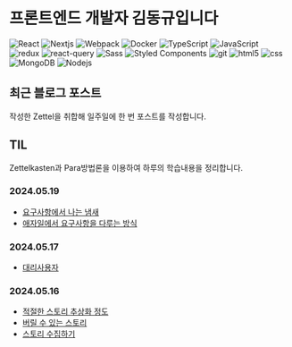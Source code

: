 
# 프론트엔드 개발자 김동규입니다

<p>
  <img alt="React" src="https://img.shields.io/badge/-React-45b8d8?style=flat-square&logo=react&logoColor=white" />
  <img alt="Nextjs" src="https://img.shields.io/badge/-Next.js-000000?style=flat-square&logo=Next.js&logoColor=white" />
  <img alt="Webpack" src="https://img.shields.io/badge/-Webpack-8DD6F9?style=flat-square&logo=webpack&logoColor=white" /> 
  <img alt="Docker" src="https://img.shields.io/badge/-Docker-46a2f1?style=flat-square&logo=docker&logoColor=white" />
  <img alt="TypeScript" src="https://img.shields.io/badge/-TypeScript-007ACC?style=flat-square&logo=typescript&logoColor=white" />
  <img alt="JavaScript" src="https://img.shields.io/badge/-JavaScript-F7DF1E?style=flat-square&logo=javaScript&logoColor=white" />
  <img alt="redux" src="https://img.shields.io/badge/-Redux-764ABC?style=flat-square&logo=redux&logoColor=white" />
  <img alt="react-query" src="https://img.shields.io/badge/-React Query-FF4154?style=flat-square&logo=React Query&logoColor=white" />
  <img alt="Sass" src="https://img.shields.io/badge/-Sass-CC6699?style=flat-square&logo=sass&logoColor=white" />
  <img alt="Styled Components" src="https://img.shields.io/badge/-Styled_Components-db7092?style=flat-square&logo=styled-components&logoColor=white" />
  <img alt="git" src="https://img.shields.io/badge/-Git-F05032?style=flat-square&logo=git&logoColor=white" />
  <img alt="html5" src="https://img.shields.io/badge/-HTML5-E34F26?style=flat-square&logo=html5&logoColor=white" />
  <img alt="css" src="https://img.shields.io/badge/-CSS3-1572B6?style=flat-square&logo=CSS3&logoColor=white" />
  <img alt="MongoDB" src="https://img.shields.io/badge/-MongoDB-13aa52?style=flat-square&logo=mongodb&logoColor=white" />
  <img alt="Nodejs" src="https://img.shields.io/badge/-Nodejs-43853d?style=flat-square&logo=Node.js&logoColor=white" />
</p>

## 최근 블로그 포스트

작성한 Zettel을 취합해 일주일에 한 번 포스트를 작성합니다.


## TIL

Zettelkasten과 Para방법론을 이용하여 하루의 학습내용을 정리합니다.

### 2024.05.19

- [요구사항에서 나는 냄새](https://publish.obsidian.md/my-para-til/000_ZettelKasten/%EC%9A%94%EA%B5%AC%EC%82%AC%ED%95%AD%EC%97%90%EC%84%9C+%EB%82%98%EB%8A%94+%EB%83%84%EC%83%88)
- [애자일에서 요구사항을 다루는 방식](https://publish.obsidian.md/my-para-til/000_ZettelKasten/%EC%95%A0%EC%9E%90%EC%9D%BC%EC%97%90%EC%84%9C+%EC%9A%94%EA%B5%AC%EC%82%AC%ED%95%AD%EC%9D%84+%EB%8B%A4%EB%A3%A8%EB%8A%94+%EB%B0%A9%EC%8B%9D)

### 2024.05.17

- [대리사용자](https://publish.obsidian.md/my-para-til/000_ZettelKasten/UserProxy+-+%EB%8C%80%EB%A6%AC%EC%82%AC%EC%9A%A9%EC%9E%90)

### 2024.05.16
- [적절한 스토리 추상화 정도](https://publish.obsidian.md/my-para-til/000_ZettelKasten/%EC%A0%81%EC%A0%88%ED%95%9C+%EC%8A%A4%ED%86%A0%EB%A6%AC+%EC%B6%94%EC%83%81%ED%99%94+%EC%A0%95%EB%8F%84)
- [버릴 수 있는 스토리](https://publish.obsidian.md/my-para-til/000_ZettelKasten/%EB%B2%84%EB%A6%B4+%EC%88%98+%EC%9E%88%EB%8A%94+%EC%8A%A4%ED%86%A0%EB%A6%AC)
- [스토리 수집하기](https://publish.obsidian.md/my-para-til/000_ZettelKasten/%EC%8A%A4%ED%86%A0%EB%A6%AC+%EC%88%98%EC%A7%91%ED%95%98%EA%B8%B0)

<!--
**caffesale/caffesale** is a ✨ _special_ ✨ repository because its `README.md` (this file) appears on your GitHub profile.

Here are some ideas to get you started:

- 🔭 I’m currently working on ...
- 🌱 I’m currently learning ...
- 👯 I’m looking to collaborate on ...
- 🤔 I’m looking for help with ...
- 💬 Ask me about ...
- 📫 How to reach me: ...
- 😄 Pronouns: ...
- ⚡ Fun fact: ...
-->
